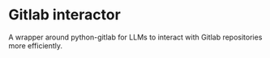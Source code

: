 # Gitlab interactor

A wrapper around python-gitlab for LLMs to interact with Gitlab repositories more efficiently.